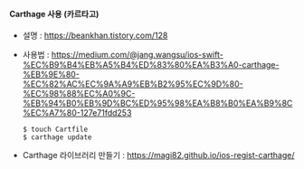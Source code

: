 #### Carthage 사용 (카르타고)

- 설명 : https://beankhan.tistory.com/128

- 사용법 : https://medium.com/@jang.wangsu/ios-swift-%EC%B9%B4%EB%A5%B4%ED%83%80%EA%B3%A0-carthage-%EB%9E%80-%EC%82%AC%EC%9A%A9%EB%B2%95%EC%9D%80-%EC%98%88%EC%A0%9C-%EB%94%B0%EB%9D%BC%ED%95%98%EA%B8%B0%EA%B9%8C%EC%A7%80-127e71fdd253

  ```
  $ touch Cartfile
  $ carthage update
  ```

- Carthage 라이브러리 만들기 : https://magi82.github.io/ios-regist-carthage/

